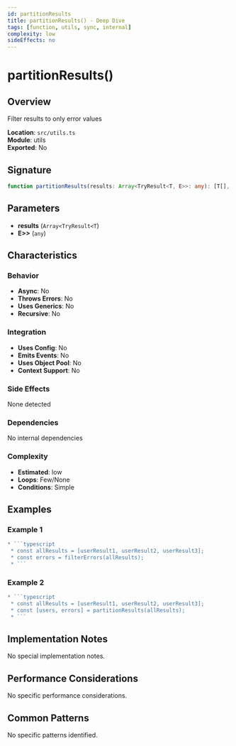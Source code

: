 ```yaml
---
id: partitionResults
title: partitionResults() - Deep Dive
tags: [function, utils, sync, internal]
complexity: low
sideEffects: no
---
```


# partitionResults()

## Overview
Filter results to only error values

**Location**: `src/utils.ts`  
**Module**: utils  
**Exported**: No  

## Signature
```typescript
function partitionResults(results: Array<TryResult<T, E>>: any): [T[], E[]]
```

## Parameters
- **results** (`Array<TryResult<T`)
- **E>>** (`any`)

## Characteristics

### Behavior
- **Async**: No
- **Throws Errors**: No
- **Uses Generics**: No
- **Recursive**: No

### Integration
- **Uses Config**: No
- **Emits Events**: No
- **Uses Object Pool**: No
- **Context Support**: No

### Side Effects
None detected

### Dependencies
No internal dependencies

### Complexity
- **Estimated**: low
- **Loops**: Few/None
- **Conditions**: Simple


## Examples

### Example 1
```typescript
* ```typescript
 * const allResults = [userResult1, userResult2, userResult3];
 * const errors = filterErrors(allResults);
 * ```
```

### Example 2
```typescript
* ```typescript
 * const allResults = [userResult1, userResult2, userResult3];
 * const [users, errors] = partitionResults(allResults);
 * ```
```



## Implementation Notes
No special implementation notes.

## Performance Considerations
No specific performance considerations.

## Common Patterns
No specific patterns identified.

